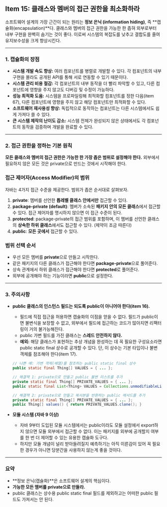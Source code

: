 ## Item 15: 클래스와 멤버의 접근 권한을 최소화하라

소프트웨어 설계의 가장 근간이 되는 원리는 **정보 은닉 (information hiding)**, 즉 **캡슐화(encapsulation)**다. 클래스와 멤버의 접근 권한을 가능한 한 좁혀 외부로부터 내부 구현을 완벽히 숨기는 것이 좋다. 이로써 시스템의 복잡도를 낮추고 결합도를 줄여 유지보수성을 크게 향상시킨다.

---

### 1. 캡슐화의 장점

- **시스템 개발 속도 향상:** 여러 컴포넌트를 병렬로 개발할 수 있다. 각 컴포넌트의 내부 구현을 몰라도 공개된 API를 통해 서로 연동할 수 있기 때문이다.
- **시스템 관리 비용 절감:** 각 컴포넌트의 내부 동작을 더 빨리 파악할 수 있고, 다른 컴포넌트에 영향을 주지 않고도 디버깅 및 수정이 가능하다.
- **성능 최적화 도움:** 시스템을 프로파일링해 최적화할 컴포넌트를 정한 다음(item 67), 다른 컴포넌트에 영향을 주지 않고 해당 컴포넌트만 최적화할 수 있다.
- **소프트웨어 재사용성 향상:** 독립적으로 동작하는 컴포넌트는 다른 시스템에서도 쉽게 가져다 쓸 수 있다.
- **큰 시스템 제작의 난이도 감소:** 시스템 전체가 완성되지 않은 상태에서도 각 컴포넌트의 동작을 검증하며 개발을 완료할 수 있다.

---

### 2. 접근 권한을 정하는 기본 원칙

**모든 클래스와 멤버의 접근 권한은 가능한 한 가장 좁은 범위로 설정해야 한다.** 외부에서 필요하지 않은 모든 것은 private으로 만드는 것에서 시작해야 한다.

### 접근 제어자(Access Modifier)의 범위

자바는 4가지 접근 수준을 제공한다. 범위가 좁은 순서대로 살펴보자.

1. **private**: 멤버를 선언한 **톱레벨 클래스 안에서만** 접근할 수 있다.
2. **package-private (default)**: 멤버가 소속된 **패키지 안의 모든 클래스**에서 접근할 수 있다. 접근 제어자를 명시하지 않으면 이 접근 수준이 된다.
3. **protected**: package-private의 접근 범위를 포함하며, 이 멤버를 선언한 클래스의 **상속한 하위 클래스**에서도 접근할 수 있다. (제약이 조금 따른다)
4. **public**: **모든 곳에서** 접근할 수 있다.

### 범위 선택 순서

- 우선 모든 멤버를 **private**으로 만들고 시작한다.
- 같은 패키지의 다른 클래스가 접근해야 한다면 **package-private**으로 풀어준다.
- 상속 관계에서 하위 클래스가 접근해야 한다면 **protected**로 풀어준다.
- 외부에 공개해야 하는 기능이라면 **public**으로 설정한다.

---

### 3. 주의사항

- **public 클래스의 인스턴스 필드는 되도록 public이 아니어야 한다(item 16).**
    - 필드에 직접 접근을 허용하면 캡슐화의 이점을 얻을 수 없다. 필드가 public이면 불변식을 보장할 수 없고, 외부에서 필드에 접근하는 코드가 많아지면 리팩터링이 거의 불가능해진다.
    - public 가변 필드를 가진 클래스는 **스레드 안전하지 않다.**
    - **예외:** 해당 클래스가 표현하는 추상 개념을 완성하는 데 꼭 필요한 구성요소라면 public static final 상수로 공개할 수 있다. 단, 이 상수는 기본 타입이나 불변 객체를 참조해야 한다(item 17).
    
    ```java
    // 나쁜 예: 가변 객체(배열)를 참조하는 public static final 상수
    public static final Thing[] VALUES = { ... };
    
    // 해결책 1: private으로 만들고 public 불변 리스트를 추가
    private static final Thing[] PRIVATE_VALUES = { ... };
    public static final List<Thing> VALUES = Collections.unmodifiableList(Arrays.asList(PRIVATE_VALUES));
    
    // 해결책 2: private으로 만들고 복사본을 반환하는 public 메서드를 추가
    private static final Thing[] PRIVATE_VALUES = { ... };
    public Thing[] values() { return PRIVATE_VALUES.clone(); }
    ```
    
- **모듈 시스템 (자바 9 이상)**
    - 자바 9부터 도입된 모듈 시스템에서는 public이라도 모듈 설정에서 export하지 않으면 모듈 외부에서 접근할 수 없다. 이는 패키지를 외부에 공개할지 여부를 한 번 더 제어할 수 있는 유용한 캡슐화 도구다.
    - 하지만 모듈 개념이 널리 받아들려질지 예측하기는 아직 이른감이 있어 꼭 필요한 경우가 아니면 당분간을 사용하지 않는게 좋을 것이다.

---

### 요약

- **정보 은닉(캡슐화)**은 소프트웨어 설계의 핵심이다.
- **가능한 모든 멤버를 private으로 만들라.**
- public 클래스는 상수용 public static final 필드를 제외하고는 어떠한 public 필드도 가져서는 안 된다.
